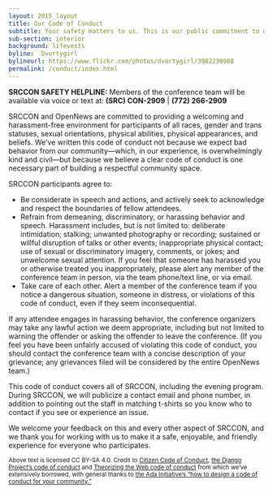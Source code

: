 ```yaml
---
layout: 2015_layout
title: Our Code of Conduct
subtitle: Your safety matters to us. This is our public commitment to doing all we can to ensure it.
sub-section: interior
background: lifevests
byline:  Dvortygirl
bylineurl: https://www.flickr.com/photos/dvortygirl/3982230988
permalink: /conduct/index.html
---
```


<p class="safety"><b>SRCCON SAFETY HELPLINE:</b> Members of the conference team will be available via voice or text at: <b>(SRC) CON-2909</b> | <b>(772) 266-2909</b></p>

SRCCON and OpenNews are committed to providing a welcoming and harassment-free environment for participants of all races, gender and trans statuses, sexual orientations, physical abilities, physical appearances, and beliefs. We&rsquo;ve written this code of conduct not because we expect bad behavior from our community&mdash;which, in our experience, is overwhelmingly kind and civil&mdash;but because we believe a clear code of conduct is one necessary part of building a respectful community space.

SRCCON participants agree to:

* Be considerate in speech and actions, and actively seek to acknowledge and respect the boundaries of fellow attendees.
* Refrain from demeaning, discriminatory, or harassing behavior and speech. Harassment includes, but is not limited to: deliberate intimidation; stalking; unwanted photography or recording; sustained or willful disruption of talks or other events; inappropriate physical contact; use of sexual or discriminatory imagery, comments, or jokes; and unwelcome sexual attention. If you feel that someone has harassed you or otherwise treated you inappropriately, please alert any member of the conference team in person, via the team phone/text line, or via email.
* Take care of each other. Alert a member of the conference team if you notice a dangerous situation, someone in distress, or violations of this code of conduct, even if they seem inconsequential.

If any attendee engages in harassing behavior, the conference organizers may take any lawful action we deem appropriate, including but not limited to warning the offender or asking the offender to leave the conference. (If you feel you have been unfairly accused of violating this code of conduct, you should contact the conference team with a concise description of your grievance; any grievances filed will be considered by the entire OpenNews team.)

This code of conduct covers all of SRCCON, including the evening program. During SRCCON, we will publicize a contact email and phone number, in addition to pointing out the staff in matching t-shirts so you know who to contact if you see or experience an issue.

We welcome your feedback on this and every other aspect of SRCCON, and we thank you for working with us to make it a safe, enjoyable, and friendly experience for everyone who participates.

<div class='ruleabove'>
</div>

<small>Above text is licensed CC BY-SA 4.0. Credit to [Citizen Code of Conduct](http://citizencodeofconduct.org/), [the Django Project&rsquo;s code of conduct](https://www.djangoproject.com/conduct/) and [Theorizing the Web code of conduct](http://theorizingtheweb.tumblr.com/post/79357700249/anti-harassment-statement) from which we&rsquo;ve extensively borrowed, with general thanks to [the Ada Initiative&rsquo;s &ldquo;how to design a code of conduct for your community.&rdquo;](https://adainitiative.org/2014/02/howto-design-a-code-of-conduct-for-your-community/)</small>
